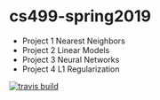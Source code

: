 # cs499-spring2019

<ul>
<li>Project 1 Nearest Neighbors</li>
<li>Project 2 Linear Models</li>
<li>Project 3 Neural Networks</li>
<li>Project 4 L1 Regularization</li>
</ul>

[![travis build](https://api.travis-ci.com/nhanderson/cs499-spring2019.svg?branch=master)](https://api.travis-ci.com/nhanderson/cs499-spring2019)

